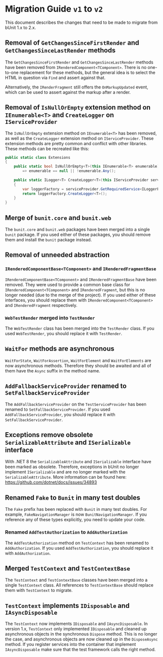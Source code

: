 # Migration Guide `v1` to `v2`
This document describes the changes that need to be made to migrate from bUnit 1.x to 2.x.

## Removal of `GetChangesSinceFirstRender` and `GetChangesSinceLastRender` methods
The `GetChangesSinceFirstRender` and `GetChangesSinceLastRender` methods have been removed from `IRenderedComponent<TComponent>`. There is no one-to-one replacement for these methods, but the general idea is to select the HTML in question via `Find` and assert against that.

Alternatively, the `IRenderFragment` still offers the `OnMarkupUpdated` event, which can be used to assert against the markup after a render.

## Removal of `IsNullOrEmpty` extension method on `IEnumerable<T>` and `CreateLogger` on `IServiceProvider`
The `IsNullOrEmpty` extension method on `IEnumerable<T>` has been removed, as well as the `CreateLogger` extension method on `IServiceProvider`. These extension methods are pretty common and conflict with other libraries. These methods can be recreated like this:

```csharp
public static class Extensions
{
    public static bool IsNullOrEmpty<T>(this IEnumerable<T> enumerable)
        => enumerable == null || !enumerable.Any();
    
    public static ILogger<T> CreateLogger<T>(this IServiceProvider serviceProvider)
    {
        var loggerFactory = serviceProvider.GetRequiredService<ILoggerFactory>() ?? NullLoggerFactory.Instance;
        return loggerFactory.CreateLogger<T>();
    }
}
```

## Merge of `bunit.core` and `bunit.web`
The `bunit.core` and `bunit.web` packages have been merged into a single `bunit` package. If you used either of these packages, you should remove them and install the `bunit` package instead.

## Removal of unneeded abstraction

### `IRenderedComponentBase<TComponent>` and `IRenderedFragmentBase`
`IRenderedComponentBase<TComponent>` and `IRenderedFragmentBase` have been removed. They were used to provide a common base class for `IRenderedComponent<TComponent>` and `IRenderedFragment`, but this is no longer needed (due to the merge of the project). If you used either of these interfaces, you should replace them with `IRenderedComponent<TComponent>` and `IRenderedFragment` respectively.

### `WebTestRender` merged into `TestRender`
The `WebTestRender` class has been merged into the `TestRender` class. If you used `WebTestRender`, you should replace it with `TestRender`.

## `WaitFor` methods are asynchronous
`WaitForState`, `WaitForAssertion`, `WaitForElement` and `WaitForElements` are now asynchronous methods. Therefore they should be awaited and all of them have the `Async` suffix in the method name.

## `AddFallbackServiceProvider` renamed to `SetFallbackServiceProvider`
The `AddFallbackServiceProvider` on the `TestServiceProvider` has been renamed to `SetFallbackServiceProvider`. If you used `AddFallbackServiceProvider`, you should replace it with `SetFallbackServiceProvider`.

## Exceptions remove obsolete `SerializableAttribute` and `ISerializable` interface
With .NET 8 the `SerializableAttribute` and `ISerializable` interface have been marked as obsolete. Therefore, exceptions in bUnit no longer implement `ISerializable` and are no longer marked with the `SerializableAttribute`. More information can be found here: https://github.com/dotnet/docs/issues/34893

## Renamed `Fake` to `Bunit` in many test doubles
The `Fake` prefix has been replaced with `Bunit` in many test doubles. For example, `FakeNavigationManager` is now `BunitNavigationManager`. If you reference any of these types explicitly, you need to update your code.

### Renamed `AddTestAuthorization` to `AddAuthorization`
The `AddTestAuthorization` method on `TestContext` has been renamed to `AddAuthorization`. If you used `AddTestAuthorization`, you should replace it with `AddAuthorization`.

## Merged `TestContext` and `TestContextBase`
The `TestContext` and `TestContextBase` classes have been merged into a single `TestContext` class. All references to `TestContextBase` should replace them with `TestContext` to migrate.

## `TestContext` implements `IDisposable` and `IAsyncDisposable`
The `TestContext` now implements `IDisposable` and `IAsyncDisposable`. In version 1.x, `TestContext` only implemented `IDisposable` and cleaned up asynchronous objects in the synchronous `Dispose` method. This is no longer the case, and asynchronous objects are now cleaned up in the `DisposeAsync` method.
If you register services into the container that implement `IAsyncDisposable` make sure that the test framework calls the right method.